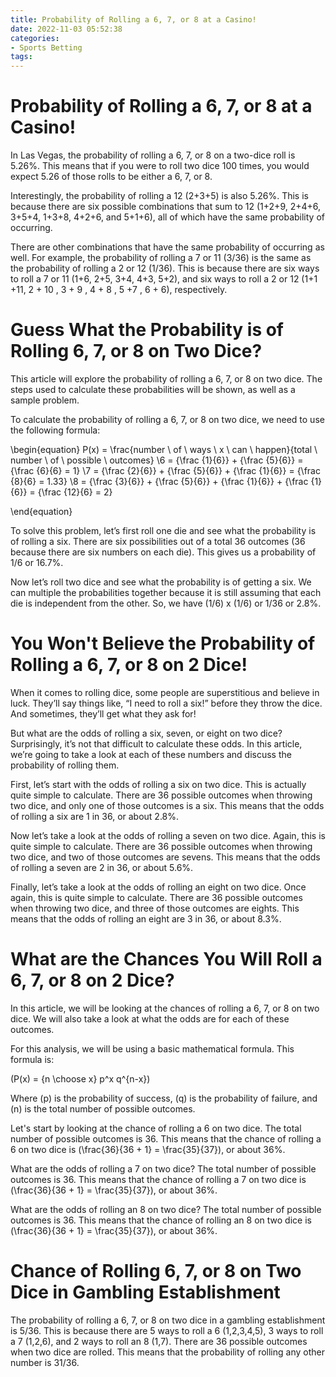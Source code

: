 ```yaml
---
title: Probability of Rolling a 6, 7, or 8 at a Casino!
date: 2022-11-03 05:52:38
categories:
- Sports Betting
tags:
---
```



#  Probability of Rolling a 6, 7, or 8 at a Casino!

In Las Vegas, the probability of rolling a 6, 7, or 8 on a two-dice roll is 5.26%. This means that if you were to roll two dice 100 times, you would expect 5.26 of those rolls to be either a 6, 7, or 8.

Interestingly, the probability of rolling a 12 (2+3+5) is also 5.26%. This is because there are six possible combinations that sum to 12 (1+2+9, 2+4+6, 3+5+4, 1+3+8, 4+2+6, and 5+1+6), all of which have the same probability of occurring.

There are other combinations that have the same probability of occurring as well. For example, the probability of rolling a 7 or 11 (3/36) is the same as the probability of rolling a 2 or 12 (1/36). This is because there are six ways to roll a 7 or 11 (1+6, 2+5, 3+4, 4+3, 5+2), and six ways to roll a 2 or 12 (1+1 +11, 2 + 10 , 3 + 9 , 4 + 8 , 5 +7 , 6 + 6), respectively.

#  Guess What the Probability is of Rolling 6, 7, or 8 on Two Dice?

This article will explore the probability of rolling a 6, 7, or 8 on two dice. The steps used to calculate these probabilities will be shown, as well as a sample problem.

To calculate the probability of rolling a 6, 7, or 8 on two dice, we need to use the following formula:

\begin{equation} P(x) = \frac{number \ of \ ways \ x \ can \ happen}{total \ number \ of \ possible \ outcomes} \\6 = {\frac {1}{6}} + {\frac {5}{6}} = {\frac {6}{6} = 1} \\7 = {\frac {2}{6}} + {\frac {5}{6}} + {\frac {1}{6}} = {\frac {8}{6} = 1.33} \\8 = {\frac {3}{6}} + {\frac {5}{6}} + {\frac {1}{6}} + {\frac {1}{6}} = {\frac {12}{6} = 2}

\end{equation}


To solve this problem, let’s first roll one die and see what the probability is of rolling a six. There are six possibilities out of a total 36 outcomes (36 because there are six numbers on each die). This gives us a probability of 1/6 or 16.7%.

Now let’s roll two dice and see what the probability is of getting a six. We can multiple the probabilities together because it is still assuming that each die is independent from the other. So, we have (1/6) x (1/6) or 1/36 or 2.8%.

#  You Won't Believe the Probability of Rolling a 6, 7, or 8 on 2 Dice!

When it comes to rolling dice, some people are superstitious and believe in luck. They’ll say things like, “I need to roll a six!” before they throw the dice. And sometimes, they’ll get what they ask for!

But what are the odds of rolling a six, seven, or eight on two dice? Surprisingly, it’s not that difficult to calculate these odds. In this article, we’re going to take a look at each of these numbers and discuss the probability of rolling them.

First, let’s start with the odds of rolling a six on two dice. This is actually quite simple to calculate. There are 36 possible outcomes when throwing two dice, and only one of those outcomes is a six. This means that the odds of rolling a six are 1 in 36, or about 2.8%.

Now let’s take a look at the odds of rolling a seven on two dice. Again, this is quite simple to calculate. There are 36 possible outcomes when throwing two dice, and two of those outcomes are sevens. This means that the odds of rolling a seven are 2 in 36, or about 5.6%.

Finally, let’s take a look at the odds of rolling an eight on two dice. Once again, this is quite simple to calculate. There are 36 possible outcomes when throwing two dice, and three of those outcomes are eights. This means that the odds of rolling an eight are 3 in 36, or about 8.3%.

#  What are the Chances You Will Roll a 6, 7, or 8 on 2 Dice?

In this article, we will be looking at the chances of rolling a 6, 7, or 8 on two dice. We will also take a look at what the odds are for each of these outcomes.

For this analysis, we will be using a basic mathematical formula. This formula is:

\(P(x) = {n \choose x} p^x q^{n-x}\)

Where \(p\) is the probability of success, \(q\) is the probability of failure, and \(n\) is the total number of possible outcomes.

Let's start by looking at the chance of rolling a 6 on two dice. The total number of possible outcomes is 36. This means that the chance of rolling a 6 on two dice is \(\frac{36}{36 + 1} = \frac{35}{37}\), or about 36%.

What are the odds of rolling a 7 on two dice? The total number of possible outcomes is 36. This means that the chance of rolling a 7 on two dice is \(\frac{36}{36 + 1} = \frac{35}{37}\), or about 36%.

What are the odds of rolling an 8 on two dice? The total number of possible outcomes is 36. This means that the chance of rolling an 8 on two dice is \(\frac{36}{36 + 1} = \frac{35}{37}\), or about 36%.

#  Chance of Rolling 6, 7, or 8 on Two Dice in Gambling Establishment

The probability of rolling a 6, 7, or 8 on two dice in a gambling establishment is 5/36. This is because there are 5 ways to roll a 6 (1,2,3,4,5), 3 ways to roll a 7 (1,2,6), and 2 ways to roll an 8 (1,7). There are 36 possible outcomes when two dice are rolled. This means that the probability of rolling any other number is 31/36.